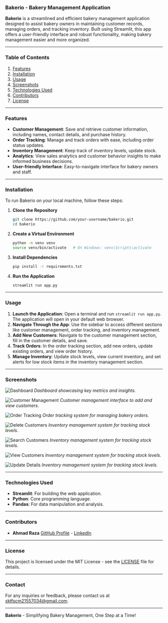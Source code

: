 ### Bakerio - Bakery Management Application

**Bakerio** is a streamlined and efficient bakery management application designed to assist bakery owners in maintaining customer records, managing orders, and tracking inventory. Built using Streamlit, this app offers a user-friendly interface and robust functionality, making bakery management easier and more organized.

---

### Table of Contents
1. [Features](#features)
2. [Installation](#installation)
3. [Usage](#usage)
4. [Screenshots](#screenshots)
5. [Technologies Used](#technologies-used)
6. [Contributors](#contributors)
7. [License](#license)

---

### Features

- **Customer Management**: Save and retrieve customer information, including names, contact details, and purchase history.
- **Order Tracking**: Manage and track orders with ease, including order status updates.
- **Inventory Management**: Keep track of inventory levels, update stock.
- **Analytics**: View sales analytics and customer behavior insights to make informed business decisions.
- **User-friendly Interface**: Easy-to-navigate interface for bakery owners and staff.

---

### Installation

To run Bakerio on your local machine, follow these steps:

1. **Clone the Repository**
    ```bash
    git clone https://github.com/your-username/bakerio.git
    cd bakerio
    ```

2. **Create a Virtual Environment**
    ```bash
    python -m venv venv
    source venv/bin/activate   # On Windows: venv\Scripts\activate
    ```

3. **Install Dependencies**
    ```bash
    pip install -r requirements.txt
    ```

4. **Run the Application**
    ```bash
    streamlit run app.py
    ```

---

### Usage

1. **Launch the Application**: Open a terminal and run `streamlit run app.py`. The application will open in your default web browser.
2. **Navigate Through the App**: Use the sidebar to access different sections like customer management, order tracking, and inventory management.
3. **Add New Customers**: Navigate to the customer management section, fill in the customer details, and save.
4. **Track Orders**: In the order tracking section, add new orders, update existing orders, and view order history.
5. **Manage Inventory**: Update stock levels, view current inventory, and set alerts for low stock items in the inventory management section.

---

### Screenshots

![Dashboard](Screenshots/dashborad.png)
*Dashboard showcasing key metrics and insights.*

![Customer Management](Screenshots/add.png)
*Customer management interface to add and view customers.*

![Order Tracking](Screenshots/order.png)
*Order tracking system for managing bakery orders.*

![Delete Customers](Screenshots/delete.png)
*Inventory management system for tracking stock levels.*

![Search Customers](Screenshots/search.png)
*Inventory management system for tracking stock levels.*

![View Customers](Screenshots/view.png)
*Inventory management system for tracking stock levels.*

![Update Details](Screenshots/update.png)
*Inventory management system for tracking stock levels.*

---

### Technologies Used

- **Streamlit**: For building the web application.
- **Python**: Core programming language.
- **Pandas**: For data manipulation and analysis.

---

### Contributors

- **Ahmad Raza** [GitHub Profile](https://github.com/mohAhmadRaza/) - [LinkedIn](https://www.linkedin.com/in/mohAhmadRaza)

---

### License

This project is licensed under the MIT License - see the [LICENSE](LICENSE) file for details.

---

### Contact

For any inquiries or feedback, please contact us at [sktfscm21557034@gmail.com](mailto:sktfscm21557034@gmail.com).

---

**Bakerio** - Simplifying Bakery Management, One Step at a Time!
